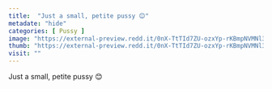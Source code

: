 ```yaml
---
title:  "Just a small, petite pussy 😊"
metadate: "hide"
categories: [ Pussy ]
image: "https://external-preview.redd.it/0nX-TtTId7ZU-ozxYp-rKBmpNVMNl37upLrJCOpwRnk.jpg?auto=webp&s=acfa0fdd81e1f5fdfdcf0305bbf8f54706e22c17"
thumb: "https://external-preview.redd.it/0nX-TtTId7ZU-ozxYp-rKBmpNVMNl37upLrJCOpwRnk.jpg?width=1080&crop=smart&auto=webp&s=ed6558652a259b12d7de09205b1d2ec0998ef643"
visit: ""
---
```

Just a small, petite pussy 😊
